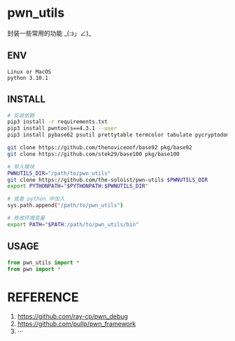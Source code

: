 # pwn_utils

封装一些常用的功能 \_(:з」∠)\_

## ENV

```
Linux or MacOS
python 3.10.1
```

## INSTALL

```sh
# 安装依赖
pip3 install -r requirements.txt
pip3 install pwntools==4.3.1 --user
pip3 install pybase62 psutil prettytable termcolor tabulate pycryptodome websocket-client

git clone https://github.com/thenoviceoof/base92 pkg/base92
git clone https://github.com/stek29/base100 pkg/base100

# 导入模块
PWNUTILS_DIR="/path/to/pwn_utils"
git clone https://github.com/the-soloist/pwn-utils $PWNUTILS_DIR
export PYTHONPATH="$PYTHONPATH:$PWNUTILS_DIR"

# 或者 python 中加入
sys.path.append("/path/to/pwn_utils")

# 修改环境变量
export PATH="$PATH:/path/to/pwn_utils/bin"
```

## USAGE

```python
from pwn_utils import *
from pwn import *
```

# REFERENCE

1. https://github.com/ray-cp/pwn_debug
2. https://github.com/pullp/pwn_framework
3. ···
